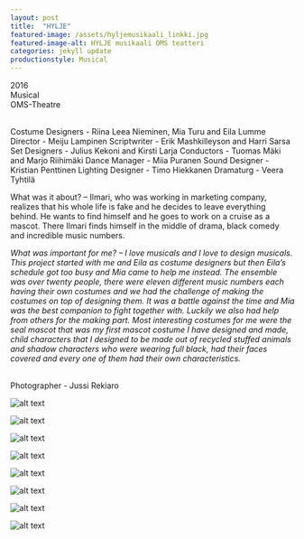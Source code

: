```yaml
---
layout: post
title:  "HYLJE"
featured-image: /assets/hyljemusikaali_linkki.jpg
featured-image-alt: HYLJE musikaali OMS teatteri
categories: jekyll update
productionstyle: Musical
---
```

  2016  
  Musical  
  OMS-Theatre  
  <br/>
<p></p>
  Costume Designers - Riina Leea Nieminen, Mia Turu and Eila Lumme  
  Director - Meiju Lampinen  
  Scriptwriter - Erik Mashkilleyson and Harri Sarsa  
  Set Designers - Julius Kekoni and Kirsti Larja  
  Conductors - Tuomas Mäki and Marjo Riihimäki  
  Dance Manager - Miia Puranen  
  Sound Designer - Kristian Penttinen  
  Lighting Designer - Timo Hiekkanen  
  Dramaturg - Veera Tyhtilä  
  <br/>
<p></p>  
<div class="post-text-alone">  
  What was it about? – Ilmari, who was working in marketing company, realizes that his whole life is fake and he decides to leave everything behind. He wants to find himself and he goes to work on a cruise as a mascot. There Ilmari finds himself in the middle of drama, black comedy and incredible music numbers.
<p></p> 
  <em>What was important for me? – I love musicals and I love to design musicals. This project started with me and Eila as costume designers but then Eila’s schedule got too busy and Mia came to help me instead. The ensemble was over twenty people, there were eleven different music numbers each having their own costumes and we had the challenge of making the costumes on top of designing them. It was a battle against the time and Mia was the best companion to fight together with. Luckily we also had help from others for the making part. Most interesting costumes for me were the seal mascot that was my first mascot costume I have designed and made, child characters that I designed to be made out of recycled stuffed animals and shadow characters who were wearing full black, had their faces covered and every one of them had their own characteristics.</em>  
<p></p> 
</div>
 

  <br/>
  Photographer - Jussi Rekiaro  

![alt text](/assets/projects/hylje1.jpg)

![alt text](/assets/projects/hylje2.jpg)

![alt text](/assets/projects/hylje3.jpg)

![alt text](/assets/projects/hylje4.jpg)

![alt text](/assets/projects/hylje5.jpg)

![alt text](/assets/projects/hylje6.jpg)

![alt text](/assets/projects/hylje7.jpg)

![alt text](/assets/projects/hylje8.jpg)